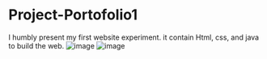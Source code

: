 # Project-Portofolio1
I humbly present my first website experiment.
it contain Html, css, and java to build the web.
![image](https://github.com/barunapasha/Portofolio-Baruna.github.io/assets/120727120/93e469a9-ef8a-4240-a62f-1f97145795c7)
![image](https://github.com/barunapasha/Portofolio-Baruna.github.io/assets/120727120/9b4eaae9-079a-41e1-8583-69c27331a748)

